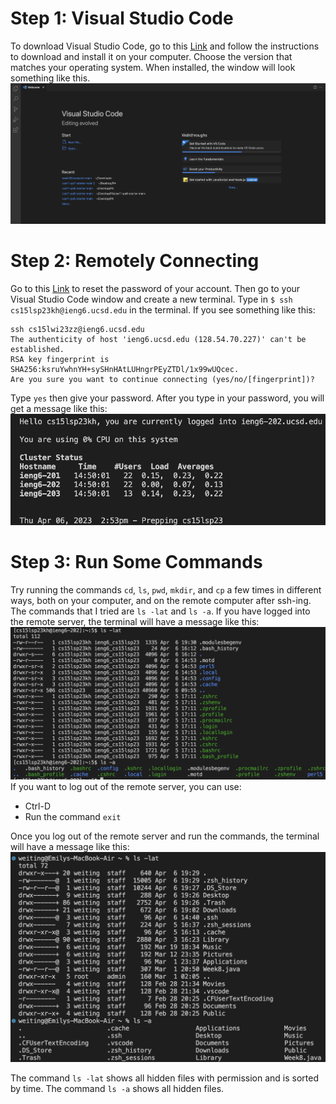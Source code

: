 # **Step 1: Visual Studio Code**
To download Visual Studio Code, go to this [Link](https://code.visualstudio.com/) and follow the instructions to download and install it on your computer. Choose the version that matches your operating system. When installed, the window will look something like this. 
![Image](VScode.png)

# **Step 2: Remotely Connecting**
Go to this [Link](https://sdacs.ucsd.edu/~icc/index.php) to reset the password of your account. 
Then go to your Visual Studio Code window and create a new terminal.
Type in `$ ssh cs15lsp23kh@ieng6.ucsd.edu` in the terminal. 
If you see something like this:
```
ssh cs15lwi23zz@ieng6.ucsd.edu
The authenticity of host 'ieng6.ucsd.edu (128.54.70.227)' can't be established.
RSA key fingerprint is SHA256:ksruYwhnYH+sySHnHAtLUHngrPEyZTDl/1x99wUQcec.
Are you sure you want to continue connecting (yes/no/[fingerprint])? 
```
Type `yes` then give your password.
After you type in your password, you will get a message like this: 
![Image](Connecting.png)

# **Step 3: Run Some Commands**
Try running the commands `cd`, `ls`, `pwd`, `mkdir`, and `cp` a few times in different ways, both on your computer, and on the remote computer after ssh-ing. 
The commands that I tried are `ls -lat` and `ls -a`.
If you have logged into the remote server, the terminal will have a message like this: 
![Image](WithLoggingIn.png)
If you want to log out of the remote server, you can use: 
* Ctrl-D
* Run the command `exit`

Once you log out of the remote server and run the commands, the terminal will have a message like this: 
![Image](WithoutLoggingIn.png)

The command `ls -lat` shows all hidden files with permission and is sorted by time. 
The command `ls -a` shows all hidden files. 
